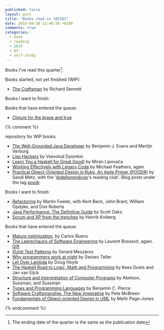 ```yaml
---
published: false
layout: post
title: "Books read in 2015Q3"
date: 2015-09-30 12:49:50 +0200
comments: true
categories: 
  - book
  - reading
  - 2015
  - Q3
  - self-study
---
```


Books I've read this quarter[^1]:

[^1]:  The ending date of the quarter is the same as the publication date

Books started, not yet finished (WIP):

  * [The Craftsman](http://www.amazon.co.uk/Craftsman-Richard-Sennett/dp/0141022094) by Richard Sennett
  
Books I want to finish:

Books that have entered the queue:

  * [Clojure for the brave and true](http://www.braveclojure.com/#toc)

{% comment %}

repository for WIP books:

  * [The Well-Grounded Java Developer](http://www.manning.com/evans/) by Benjamin J. Evans and Martijn Verburg
  * [Lisp Hackers](https://leanpub.com/lisphackers) by Vsevolod Dyomkin
  * [Learn You a Haskell for Great Good!](http://learnyouahaskell.com/) by Miran Lipovača
  * [Working Effectively with Legacy Code](http://www.amazon.co.uk/Working-Effectively-Legacy-Robert-Martin/dp/0131177052) by Michael Feathers, again
  * [Practical Object-Oriented Design in Ruby, An Agile Primer (POODR)](http://www.poodr.com/) by Sandi Metz, with the '[@deAprendices][deaprendices]'s reading club'. Blog posts under the tag [poodr](/{{site.category_dir}}/poodr).
  
  Books I want to finish:

  * [Refactoring](http://martinfowler.com/books/refactoring.html) by Martin Fowler, with Kent Beck, John Brant, William Opdyke, and Don Roberts
  * [Java Performance: The Definitive Guide](http://shop.oreilly.com/product/0636920028499.do) by Scott Oaks
  * [Scrum and XP from the trenches](http://www.infoq.com/minibooks/scrum-xp-from-the-trenches) by Henrik Kniberg

Books that have entered the queue:

  * [Mature optimization](http://carlos.bueno.org/optimization/mature-optimization.pdf), by Carlos Bueno
  * [The Leprechauns of Software Engineering](https://leanpub.com/leprechauns) by Laurent Bossavit, again. [Gift](https://twitter.com/alvarobiz/status/611799849911103488)
  * [XUnit Test Patterns](http://xunitpatterns.com/) by Gerard Meszaros
  * [Why programmers work at night](https://leanpub.com/nightowls) by Swizec Teller
  * [Let Over Lambda](http://letoverlambda.com/) by Doug Hoyte
  * [The Haskell Road to Logic, Math and Programming](http://fldit-www.cs.uni-dortmund.de/~peter/PS07/HR.pdf) by Kees Doets and Jan van Eijck
  * [Structure and Interpretation of Computer Programs](http://mitpress.mit.edu/sicp/) by Abelson, Sussman, and Sussman
  * [Types and Programming Languages](http://www.cis.upenn.edu/~bcpierce/tapl/) by Benjamin C. Pierce
  * [Software Craftsmanship: The New Imperative](http://www.amazon.co.uk/Software-Craftsmanship-Imperative-McBreen-Aug-2001/dp/B00L6JZAT0) by Pete McBreen
  * [Fundamentals of Object-oriented Design in UML](http://www.amazon.co.uk/dp/020169946X/ref=pe_385721_37038051_TE_3p_dp_1) by Meilir Page-Jones

{% endcomment %}

[deaprendices]: https://twitter.com/@deaprendices

